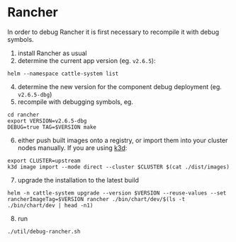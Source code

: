 # Rancher

In order to debug Rancher it is first necessary to recompile it with debug symbols.

1. install Rancher as usual
2. determine the current app version (eg. `v2.6.5`):
```
helm --namespace cattle-system list
```
4. determine the new version for the component debug deployment (eg. `v2.6.5-dbg`)
5. recompile with debugging symbols, eg.

```
cd rancher
export VERSION=v2.6.5-dbg
DEBUG=true TAG=$VERSION make
```

6. either push built images onto a registry, or import them into your cluster nodes manually. If you are using [k3d](https://k3d.io):

```shell
export CLUSTER=upstream
k3d image import --mode direct --cluster $CLUSTER $(cat ./dist/images)
```

7. upgrade the installation to the latest build

```shell
helm -n cattle-system upgrade --version $VERSION --reuse-values --set rancherImageTag=$VERSION rancher ./bin/chart/dev/$(ls -t ./bin/chart/dev | head -n1)
```

8. run
```shell
./util/debug-rancher.sh
```
